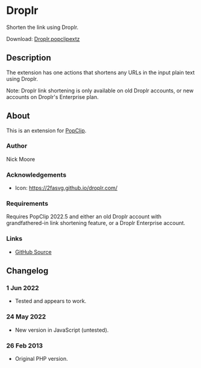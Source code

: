 # Droplr

Shorten the link using Droplr.

Download: [Droplr.popclipextz](https://github.com/pilotmoon/PopClip-Extensions/raw/master/extensions/Droplr.popclipextz)

## Description

The extension has one actions that shortens any URLs in the input plain text using Droplr.

Note: Droplr link shortening is only available on old Droplr accounts, or new accounts on Droplr's Enterprise plan.

## About

This is an extension for [PopClip](https://pilotmoon.com/popclip/).

### Author

Nick Moore

### Acknowledgements

* Icon: <https://2fasvg.github.io/droplr.com/>

### Requirements

Requires PopClip 2022.5 and either an old Droplr account with grandfathered-in link shortening feature, or a Droplr Enterprise account.

### Links

<!-- * [Forum Topic](#) -->
* [GitHub Source](https://github.com/pilotmoon/PopClip-Extensions/tree/master/source/Droplr.popclipext)
  
## Changelog

### 1 Jun 2022

* Tested and appears to work.

### 24 May 2022

* New version in JavaScript (untested).

### 26 Feb 2013

* Original PHP version.
